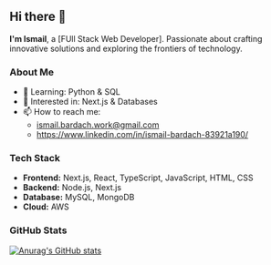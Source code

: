 ## Hi there 👋

**I'm Ismail**, a [FUll Stack Web Developer]. Passionate about crafting innovative solutions and exploring the frontiers of technology. 

### About Me
* 🌱 Learning: Python & SQL
* 🤔 Interested in: Next.js & Databases
* 📫 How to reach me:
  -  ismail.bardach.work@gmail.com
  -  https://www.linkedin.com/in/ismail-bardach-83921a190/

### Tech Stack
* **Frontend:** Next.js, React, TypeScript, JavaScript, HTML, CSS
* **Backend:** Node.js, Next.js
* **Database:** MySQL, MongoDB
* **Cloud:** AWS

### GitHub Stats

[![Anurag's GitHub stats](https://github-readme-stats.vercel.app/api?username=Ninja-Jutsu)](https://github.com/anuraghazra/github-readme-stats)
